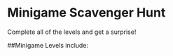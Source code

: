 # Minigame Scavenger Hunt
Complete all of the levels and get a surprise!

##Minigame Levels include:
